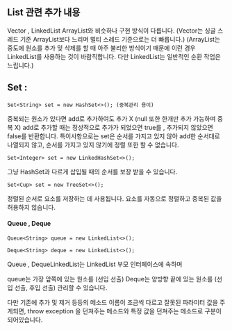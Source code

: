 


## List 관련 추가 내용


Vector , LinkedList
ArrayList와 비슷하나 구현 방식이 다릅니다.
(Vector는 싱글 스레드 기준 ArrayList보다 느리며 멀티 스레드 기준으로는 더 빠릅니다.)
(ArrayList는 중도에 원소를 추가 및 삭제를 할 때 아주 불리한 방식이기 때문에 이런 경우 LinkedList를 사용하는 것이 바람직합니다. 다만 LinkedList는 일반적인 순환 작업은 느립니다.)


## Set :

```
Set<String> set = new HashSet<>(); (중복관리 용이)
```
중복되는 원소가 있다면 add로 추가하여도 추가 X (null 또한 한개만 추가 가능하며 중복 X)
add로 추가할 때는 정상적으로 추가가 되었으면 true를 , 추가되지 않았으면 false를 반환합니다.
특이사항으로는 set은 순서를 가지고 있지 않아 add한 순서대로 나열되지 않고,
순서를 가지고 있지 않기에 정렬 또한 할 수 없습니다.



```
Set<Integer> set = new LinkedHashSet<>();
```
그냥 HashSet과 다르게 삽입될 때의 순서를 보장 받을 수 있습니다.



```
Set<Cup> set = new TreeSet<>();

```
정렬된 순서로 요소를 저장하는 데 사용됩니다.
요소를 자동으로 정렬하고 중복된 값을 허용하지 않습니다.
#### Queue , Deque

```
Queue<String> queue = new LinkedList<>();
```
```
Deque<String> deque = new LinkedList<>();
```

Queue , DequeLinkedList는 LinkedList 부모 인터페이스에 속하며

queue는 가장 앞쪽에 있는 원소를  (선입 선출) 
Deque는 양방향 끝에 있는 원소를 (선입 선출, 후입 선출)
관리할 수 있습니다.

다만 기존에 추가 및 제거 등등의 메소드 이름이 조금씩 다르고 잘못된 파라미터 값을 주게되면,
throw exception 을 던져주는 메소드와 특정 값을 던져주는 메소드로 구분이 되어있습니다.




